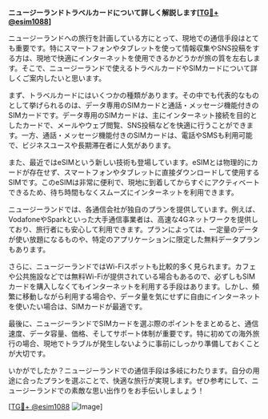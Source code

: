 **ニュージーランドトラベルカードについて詳しく解説します[[TG💪+ @esim1088](https://t.me/s/esim1088)]**

ニュージーランドへの旅行を計画している方にとって、現地での通信手段はとても重要です。特にスマートフォンやタブレットを使って情報収集やSNS投稿をする方は、現地で快適にインターネットを使用できるかどうかが旅の質を左右します。そこで、ニュージーランドで使えるトラベルカードやSIMカードについて詳しくご案内したいと思います。

まず、トラベルカードにはいくつかの種類があります。その中でも代表的なものとして挙げられるのは、データ専用のSIMカードと通話・メッセージ機能付きのSIMカードです。データ専用のSIMカードは、主にインターネット接続を目的としたカードで、メールやウェブ閲覧、SNS投稿などを快適に行うことができます。一方、通話・メッセージ機能付きのSIMカードは、電話やSMSも利用可能で、ビジネスユースや長期滞在者に人気があります。

また、最近ではeSIMという新しい技術も登場しています。eSIMとは物理的にカードが存在せず、スマートフォンやタブレットに直接ダウンロードして使用するSIMです。このeSIMは非常に便利で、現地に到着してからすぐにアクティベートできるため、待ち時間もなくスムーズにインターネットを利用できます。

ニュージーランドでは、各通信会社が独自のプランを提供しています。例えば、VodafoneやSparkといった大手通信事業者は、高速な4Gネットワークを提供しており、旅行者にも安心して利用できます。プランによっては、一定量のデータが使い放題になるものや、特定のアプリケーションに限定した無料データプランもあります。

さらに、ニュージーランドではWi-Fiスポットも比較的多く見られます。カフェや公共施設などでは無料Wi-Fiが提供されている場合もあるので、必ずしもSIMカードを購入しなくてもインターネットを利用する手段はあります。しかし、頻繁に移動しながら利用する場合や、データ量を気にせずに自由にインターネットを使いたい場合は、SIMカードが最適です。

最後に、ニュージーランドでSIMカードを選ぶ際のポイントをまとめると、通信速度、データ容量、価格、そしてサポート体制が重要です。特に初めての海外旅行の場合、現地でトラブルが発生しないように事前にしっかり準備しておくことが大切です。

いかがでしたか？ニュージーランドでの通信手段は多岐にわたります。自分の用途に合ったプランを選ぶことで、快適な旅行が実現します。ぜひ参考にして、ニュージーランドでの素敵な思い出作りをお手伝いしましょう！

[[TG💪+ @esim1088](https://t.me/s/esim1088) ![Image](https://i.postimg.cc/Y0z9fWf4/image.png)]